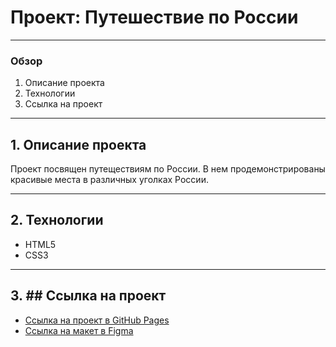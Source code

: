 # Проект: Путешествие по России
____
### Обзор ###
1. Описание проекта
2. Технологии
3. Ссылка на проект
____
## 1. Описание проекта ##
Проект посвящен путеществиям по России. В нем продемонстрированы красивые места в различных уголках России. 

___
## 2. Технологии ##
* HTML5
* CSS3

___
## 3. ## Ссылка на проект
* [Ссылка на проект в GitHub Pages](https://danielermal.github.io/russian-travel/index.html)  
* [Ссылка на макет в Figma](https://www.figma.com/file/5S2WSbEFL6awjVWJ0NWL8Q/Sprint-3_-Russia-_-desktop-mobile?node-id=28503%3A0)
